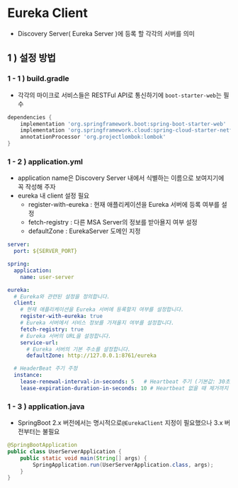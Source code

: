 # Eureka Client
- Discovery Server( Eureka Server )에 등록 할 각각의 서버를 의미
## 1 ) 설정 방법

### 1 - 1 ) build.gradle
- 각각의 마이크로 서비스들은 RESTFul API로 통신하기에 `boot-starter-web`는 필수
```groovy
dependencies {
	implementation 'org.springframework.boot:spring-boot-starter-web'
	implementation 'org.springframework.cloud:spring-cloud-starter-netflix-eureka-client'
	annotationProcessor 'org.projectlombok:lombok'
}
```

### 1 - 2 ) application.yml
- application name은 Discovery Server 내에서 식별하는 이름으로 보여지기에 꼭 작성해 주자
- eureka 내 client 설정 필요
  - register-with-eureka :  현재 애플리케이션을 Eureka 서버에 등록 여부를 설정
  - fetch-registry : 다른 MSA Server의 정보를 받아욜지 여부 설정
  - defaultZone : EurekaServer 도메인 지정
```yaml
server:
  port: ${SERVER_PORT}

spring:
  application:
    name: user-server

eureka:
  # Eureka와 관련된 설정을 정의합니다.
  client:
    # 현재 애플리케이션을 Eureka 서버에 등록할지 여부를 설정합니다.
    register-with-eureka: true
    # Eureka 서버에서 서비스 정보를 가져올지 여부를 설정합니다.
    fetch-registry: true
    # Eureka 서버의 URL을 설정합니다.
    service-url:
      # Eureka 서버의 기본 주소를 설정합니다.
      defaultZone: http://127.0.0.1:8761/eureka

  # HeaderBeat 주기 주정
  instance:
    lease-renewal-interval-in-seconds: 5   # Heartbeat 주기 (기본값: 30초)
    lease-expiration-duration-in-seconds: 10 # Heartbeat 없을 때 제거까지 걸리는 시간 (기본값: 90초)
```
### 1 - 3 ) application.java
- SpringBoot 2.x 버전에서는 명시적으로`@EurekaClient` 지정이 필요했으나 3.x 버전부터는 불필요
```java
@SpringBootApplication
public class UserServerApplication {
	public static void main(String[] args) {
		SpringApplication.run(UserServerApplication.class, args);
	}
}
```
